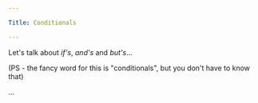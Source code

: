 ```yaml
---

Title: Conditionals

---
```


Let's talk about *if's*, *and's* and *but's*...

(PS - the fancy word for this is "conditionals", but you don't have to know that)

<VocabWord translation_en="If" />
<VocabWord translation_en="And" />
<VocabWord translation_en="But" />
<VocabWord translation_en="Unless" />

...
